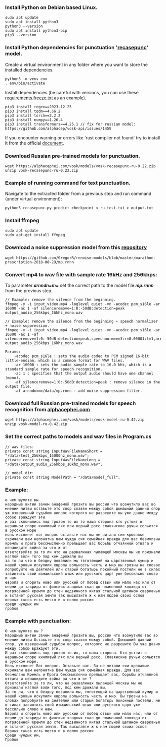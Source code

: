 ### Install Python on Debian based Linux.
```
sudo apt update
sudo apt install python3
python3 --version
sudo apt install python3-pip
pip3 --version
```

### Install Python dependencies for punctuation '[recasepunc](https://github.com/benob/recasepunc)' model.
Create a virtual environment in any folder where you want to store the installed dependencies.
```
python3 -m venv env
. env/bin/activate
```
Install dependencies (be careful with versions, you can use these [requirements.freeze.txt](https://github.com/benob/recasepunc/blob/main/requirements.freeze.txt) as an example).
```
pip3 install regex==2023.12.25
pip3 install tqdm==4.66.2
pip3 install torch==2.2.2
pip3 install numpy==1.26.4
pip3 install transformers==4.25.1 // fix for russian model: https://github.com/alphacep/vosk-api/issues/1459
```
If you encounter warning or errors like 'rust compiler not found'
try to install it from the official [document](https://www.rust-lang.org/tools/install).

### Download Russian pre-trained models for punctuation.
```
wget https://alphacephei.com/vosk/models/vosk-recasepunc-ru-0.22.zip
unzip vosk-recasepunc-ru-0.22.zip
```

### Example of running command for text punctuation.
Navigate to the extracted folder from a previous step and run command (under virtual environment):
```
python3 recasepunc.py predict checkpoint < ru-test.txt > output.txt
```

### Install ffmpeg
```
sudo apt update
sudo apt-get install ffmpeg
```

### Download a noise suppression model from this [repository](https://github.com/GregorR/rnnoise-models/blob/master/README.md)
```
wget https://github.com/GregorR/rnnoise-models/blob/master/marathon-prescription-2018-08-29/mp.rnnn 
```

### Convert mp4 to wav file with sample rate 16kHz and 256kbps:
To parameter _**arnndn=m=**_ set the correct path to the model file **_mp.rnnn_** from the previous step.
```
// Example: remove the silence from the beginning.
ffmpeg -y -i input_video.mp4 -loglevel quiet -vn -acodec pcm_s16le -ar 16000 -ac 1 -af silenceremove=1:0:-50dB:detection=peak output_audio_256kbps_16khz_mono.wav

// Example: remove the silence from the beginning + speech normalizer + noise suppression.
ffmpeg -y -i input_video.mp4 -loglevel quiet -vn -acodec pcm_s16le -ar 16000 -ac 1 -af silenceremove=1:0:-50dB:detection=peak,speechnorm=e=3:r=0.00001:l=1,arnndn=m=/data/mp.rnnn output_audio_256kbps_16khz_mono.wav

Params:
    -acodec pcm_s16le : sets the audio codec to PCM signed 16-bit little-endian, which is a common format for WAV files.
    -ar 16000 : sets the audio sample rate to 16.0 kHz, which is a standard sample rate for speech recognition.
    -ac 1 : specifies that the output audio should have one channel (mono).
    -af silenceremove=1:0:-50dB:detection=peak : remove silence in the output file.
    -af arnndn=m=/data/mp.rnnn : add noise suppression filter.
```

### Download full Russian pre-trained models for speech recognition from [alphacephei.com](https://alphacephei.com/vosk/models)
```
wget https://alphacephei.com/vosk/models/vosk-model-ru-0.42.zip
unzip vosk-model-ru-0.42.zip
```

### Set the correct paths to models and wav files in Program.cs
```
// wav files:
private const string InputWavFileNameShort = "/data/test_256kbps_16000hz_mono.wav";
private const string InputWavFileNameLong = "/data/output_audio_256kbps_16khz_mono.wav";

// model dir:
private const string ModelPath = "/data/model_full";
```

### Example:
```
о чем шумите вы
народные витии зачем анафемой грозите вы россии что возмутило вас во мнении литвы оставьте это спор славян между собой домашний давний спор уж взвешенный судьбою вопрос которого не разрешите вы уже давно между собою враждуют эти
и раз склонились под грозою то их то наша сторона кто устоит в неравном споре кичливый лях или верный росс славянские ручьи сольются в русском море
ноль иссякнет вот вопрос оставьте нас вы не читали сии кровавые скрижали вам непонятна вам чужда сия семейная вражда для вас безмолвны кремль и прага бессмысленно прельщает вас борьбы отчаянной отвага и ненавидите война за что ж от
ответствуйте за то ли что на развалинах пылающей москвы мы не признали наглой воли того под кем дрожали вы
за то ли что в бездну повалили мы тяготеющий на царственный кумир и нашей кровью искупили европы вольность честь и мир вы грозны на словах попробуйте на деятелей или старый богатырь покойный постели не в силах завинтить свой измаильский штык или русского царя уже бессильно слово и нам
европа и спорить ново или русский от побед отвык или мало нас или от перми до тавриды от финских хладных скал до пламенной колхиды от потрясённой кремля до стен недвижного китая стальной щетиною сверканья и встанет русская земля так высылайте ж к нам людей своих ослов
верных сынов есть место и в полях россии
среди чуждых им
гробов
```

### Example with punctuation:
```
О чем шумите вы ?
Народные витии Зачем анафемой грозите вы, россии что возмутило вас во мнении литвы Оставьте это спор славян между собой. Домашний давний спор, уж взвешенный судьбою вопрос, которого не разрешите Вы уже давно между собою враждуют эти.
И раз склонились под грозою то их, то наша сторона. Кто устоит в неравном споре кичливый лях или верный росс. Славянские ручьи сольются в русском море.
Ноль иссякнет Вот вопрос. Оставьте нас. Вы не читали сии кровавые скрижали вам непонятна Вам чужда сия семейная вражда. Для вас безмолвны Кремль и Прага бессмысленно прельщает вас, борьбы отчаянной отвага и ненавидите война за что ж от ?
Ответствуйте за то ли, что на развалинах пылающей москвы мы не признали наглой воли того, под кем дрожали вы.
За то ли, что в бездну повалили мы, тяготеющий на царственный кумир и нашей кровью искупили европы вольность честь и мир. Вы грозны на словах попробуйте на деятелей или старый богатырь покойный постели, не в силах завинтить свой измаильский штык или русского царя уже бессильно слово и нам.
Европа и спорить ново или русский от побед отвык или мало нас, или от перми до тавриды от финских хладных скал до пламенной колхиды от потрясённой Кремля до стен недвижного китая стальной щетиною сверканья и встанет русская земля. Так высылайте ж к нам людей своих ослов
Верных сынов есть место и в полях россии
Среди чуждых им.
Гробов
```
